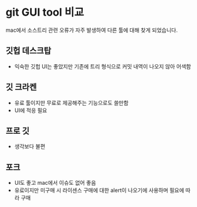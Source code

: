 # git GUI tool 비교
mac에서 소스트리 관련 오류가 자주 발생하여 다른 툴에 대해 찾게 되었습니다.

## 깃헙 데스크탑
- 익숙한 깃헙 UI는 좋았지만 기존에 트리 형식으로 커밋 내역이 나오지 않아 어색함

## 깃 크라켄
- 유료 툴이지만 무료로 제공해주는 기능으로도 쓸만함
- UI에 적응 필요

## 프로 깃
- 생각보다 불편

## 포크
- UI도 좋고 mac에서 이슈도 없어 좋음
- 유료이지만 미구매 시 라이센스 구매에 대한 alert이 나오기에 사용하며 필요에 따라 구매 
